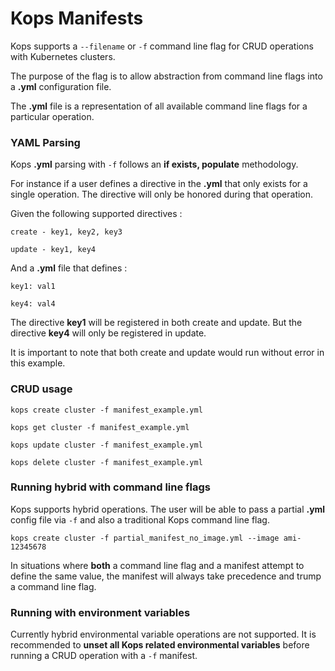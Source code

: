 # Kops Manifests

Kops supports a `--filename` or `-f` command line flag for CRUD operations with Kubernetes clusters.

The purpose of the flag is to allow abstraction from command line flags into a **.yml** configuration file.

The **.yml** file is a representation of all available command line flags for a particular operation.

### YAML Parsing

Kops **.yml** parsing with `-f` follows an **if exists, populate** methodology.

For instance if a user defines a directive in the **.yml** that only exists for a single operation. The directive will only be honored during that operation.

Given the following supported directives :

`create - key1, key2, key3`

`update - key1, key4`

And a **.yml** file that defines :

`key1: val1`

`key4: val4`

The directive **key1** will be registered in both create and update. But the directive **key4** will only be registered in update.

It is important to note that both create and update would run without error in this example. 

### CRUD usage

`kops create cluster -f manifest_example.yml`

`kops get cluster -f manifest_example.yml`

`kops update cluster -f manifest_example.yml`

`kops delete cluster -f manifest_example.yml`

### Running hybrid with command line flags

Kops supports hybrid operations. The user will be able to pass a partial **.yml** config file via `-f` and also a traditional Kops command line flag.

`kops create cluster -f partial_manifest_no_image.yml --image ami-12345678`

In situations where **both** a command line flag and a manifest attempt to define the same value, the manifest will always take precedence and trump a command line flag.

### Running with environment variables

Currently hybrid environmental variable operations are not supported. It is recommended to **unset all Kops related environmental variables** before running a CRUD operation with a `-f` manifest.

